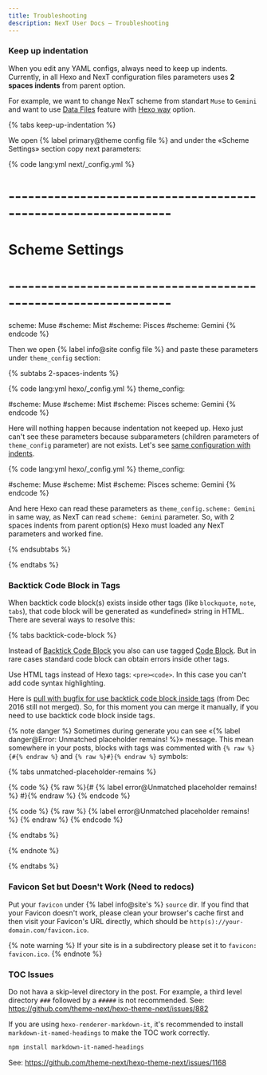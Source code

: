 ```yaml
---
title: Troubleshooting
description: NexT User Docs – Troubleshooting
---
```


### Keep up indentation

When you edit any YAML configs, always need to keep up indents.
Currently, in all Hexo and NexT configuration files parameters uses **2 spaces indents** from parent option.

For example, we want to change NexT scheme from standart `Muse` to `Gemini` and want to use [Data Files](/docs/getting-started/data-files) feature with [Hexo way](/docs/getting-started/data-files#option-1) option.

{% tabs keep-up-indentation %}
<!-- tab NexT Config → -->
We open {% label primary@theme config file %} and under the «Scheme Settings» section copy next parameters:

{% code lang:yml next/_config.yml %}
# ---------------------------------------------------------------
# Scheme Settings
# ---------------------------------------------------------------

scheme: Muse
#scheme: Mist
#scheme: Pisces
#scheme: Gemini
{% endcode %}
<!-- endtab -->

<!-- tab Hexo Config -->
Then we open {% label info@site config file %} and paste these parameters under `theme_config` section:

{% subtabs 2-spaces-indents %}
<!-- tab {% label danger@Nothing Happen %}-->
{% code lang:yml hexo/_config.yml %}
theme_config:

#scheme: Muse
#scheme: Mist
#scheme: Pisces
scheme: Gemini
{% endcode %}

Here will nothing happen because indentation not keeped up. Hexo just can't see these parameters because subparameters (children parameters of `theme_config` parameter) are not exists. Let's see [same configuration with indents](#2-spaces-indents-2).
<!-- endtab -->

<!-- tab {% label success@Worked Fine %}-->
{% code lang:yml hexo/_config.yml %}
theme_config:

  #scheme: Muse
  #scheme: Mist
  #scheme: Pisces
  scheme: Gemini
{% endcode %}

And here Hexo can read these parameters as `theme_config.scheme: Gemini` in same way, as NexT can read `scheme: Gemini` parameter. So, with 2 spaces indents from parent option(s) Hexo must loaded any NexT parameters and worked fine.
<!-- endtab -->
{% endsubtabs %}

<!-- endtab -->
{% endtabs %}

### Backtick Code Block in Tags

When backtick code block(s) exists inside other tags (like `blockquote`, `note`, `tabs`), that code block will be generated as «undefined» string in HTML. There are several ways to resolve this:

{% tabs backtick-code-block %}
<!-- tab {% label success@Tagged Code Block %} -->
Instead of [Backtick Code Block](https://hexo.io/docs/tag-plugins#Backtick-Code-Block) you also can use tagged [Code Block](https://hexo.io/docs/tag-plugins#Code-Block).
But in rare cases standard code block can obtain errors inside other tags.
<!-- endtab -->

<!-- tab HTML tags -->
Use HTML tags instead of Hexo tags: `<pre><code>`.
In this case you can't add code syntax highlighting.
<!-- endtab -->

<!-- tab Bugfix for Backtick -->
Here is [pull with bugfix for use backtick code block inside tags](https://github.com/hexojs/hexo/pull/2321) (from Dec 2016 still not merged).
So, for this moment you can merge it manually, if you need to use backtick code block inside tags.

{% note danger %}
Sometimes during generate you can see «{% label danger@Error: Unmatched placeholder remains! %}» message.
This mean somewhere in your posts, blocks with tags was commented with `{% raw %}{#{% endraw %}` and `{% raw %}#}{% endraw %}` symbols:

{% tabs unmatched-placeholder-remains %}
<!-- tab {% label danger@Error %} -->
{% code %}
{% raw %}{#
{% label error@Unmatched placeholder remains! %}
#}{% endraw %}
{% endcode %}
<!-- endtab -->

<!-- tab {% label success@Success %} -->
{% code %}
{% raw %}
{% label error@Unmatched placeholder remains! %}
{% endraw %}
{% endcode %}
<!-- endtab -->
{% endtabs %}

{% endnote %}
<!-- endtab -->
{% endtabs %}

### Favicon Set but Doesn't Work (Need to redocs)

Put your `favicon` under {% label info@site's %} `source` dir. If you find that your Favicon doesn't work, please clean your browser's cache first and then visit your Favicon's URL directly, which should be `http(s)://your-domain.com/favicon.ico`.

{% note warning %}
If your site is in a subdirectory please set it to `favicon: favicon.ico`.
{% endnote %}

### TOC Issues

Do not hava a skip-level directory in the post. For example, a third level directory `###` followed by a `#####` is not recommended.
See: https://github.com/theme-next/hexo-theme-next/issues/882

If you are using `hexo-renderer-markdown-it`, it's recommended to install `markdown-it-named-headings` to make the TOC work correctly.
```bash
npm install markdown-it-named-headings
```
See: https://github.com/theme-next/hexo-theme-next/issues/1168

